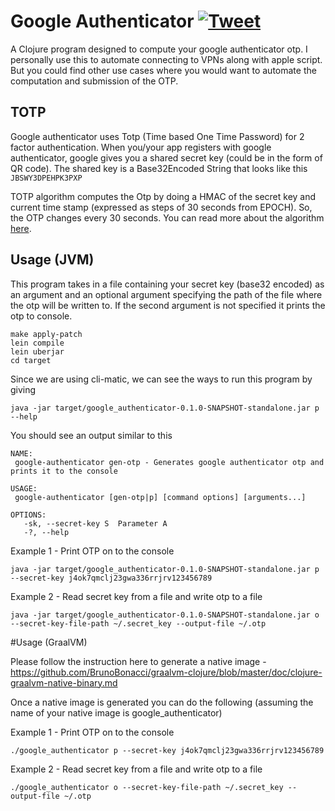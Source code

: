 # Google Authenticator [![Tweet](https://img.shields.io/twitter/url/http/shields.io.svg?style=social)](https://twitter.com/intent/tweet?text=Automate%20Google%20Authenticator%20using%20Clojure&url=https://github.com/ashwinbhaskar/Google-Authenticator)

A Clojure program designed to compute your google authenticator otp. I personally use this to automate connecting to VPNs along with apple script.
 But you could find other use cases where you would want to automate the computation and submission of the OTP.



## TOTP

Google authenticator uses Totp (Time based One Time Password) for 2 factor authentication. 
When you/your app registers with google authenticator, google gives you a shared secret key (could be in the form of QR code).
The shared key is a Base32Encoded String that looks like this `JBSWY3DPEHPK3PXP`

TOTP algorithm computes the Otp by doing a HMAC of the secret key and current time stamp (expressed as steps of
30 seconds from EPOCH). So, the OTP changes every 30 seconds. You can read more about the algorithm [here](https://tools.ietf.org/html/rfc6238).

## Usage (JVM)
This program takes in a file containing your secret key (base32 encoded) as an argument and an optional argument specifying the path of the file where the
otp will be written to. If the second argument is not specified it prints the otp to console.


```
make apply-patch
lein compile
lein uberjar
cd target
```

Since we are using cli-matic, we can see the ways to run this program by
giving

`java -jar target/google_authenticator-0.1.0-SNAPSHOT-standalone.jar p --help`

You should see an output similar to this
```
NAME:
 google-authenticator gen-otp - Generates google authenticator otp and prints it to the console

USAGE:
 google-authenticator [gen-otp|p] [command options] [arguments...]

OPTIONS:
   -sk, --secret-key S  Parameter A
   -?, --help
```

Example 1 - Print OTP on to the console
```
java -jar target/google_authenticator-0.1.0-SNAPSHOT-standalone.jar p --secret-key j4ok7qmclj23gwa336rrjrv123456789
```

Example 2 - Read secret key from a file and write otp to a file

```
java -jar target/google_authenticator-0.1.0-SNAPSHOT-standalone.jar o --secret-key-file-path ~/.secret_key --output-file ~/.otp
```

#Usage (GraalVM)

Please follow the instruction here to generate a native image - https://github.com/BrunoBonacci/graalvm-clojure/blob/master/doc/clojure-graalvm-native-binary.md

Once a native image is generated you can do the following (assuming the name of your native image is google_authenticator)

Example 1 - Print OTP on to the console

```
./google_authenticator p --secret-key j4ok7qmclj23gwa336rrjrv123456789
```

Example 2 - Read secret key from a file and write otp to a file

```
./google_authenticator o --secret-key-file-path ~/.secret_key --output-file ~/.otp
```

